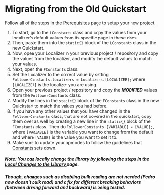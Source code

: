 # Migrating from the Old Quickstart

Follow all of the steps in the [Prerequisites](./prerequisites.md) page to setup your new project.

1. To start, go to the `LConstants` class and copy the values from your localizer's default values from its specific page in these docs. 
2. Then, paste them into the `static{}` block of the `LConstants` class in the new Quickstart.
3. Now, open your Localizer in your previous project / repository and copy the values from the localizer, and modify the default values to match your values.
4. Next, open the `FConstants` class.
5. Set the Localizer to the correct value by setting `FollowerConstants.localizers = Localizers.[LOCALIZER];` where `[LOCALIZER]` is the localizer you are using.
6. Open your previous project / repository and copy the ***MODIFIED*** values from the `FollowerConstants` class.
7. Modify the lines in the `static{}` block of the `FConstants` class in the new Quickstart to match the values you had before.
8. If you have any other values that you have changed in the `FollowerConstants` class, that are not covered in the quickstart, copy them over as well by creating a new line in the `static{}` block of the `FConstants` class. Then do `FollowerConstants.[VARIABLE] = [VALUE];`, where `[VARIABLE]` is the variable you want to change from the default and where `[VALUE]` is the value you want to set it to.
9. Make sure to update your opmodes to follow the guidelines that [Constants](./misc/constantsuser.md) sets down.

##### Note: You can locally change the library by following the steps in the [Local Changes to the Library](./misc/localchanges.md) page. 
##### Though, changes such as disabling bulk reading are not needed (Pedro now doesn't bulk read) and a fix for different breaking behaviors (between driving forward and backward) is being tested.